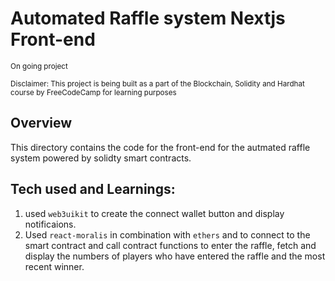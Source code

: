 # Automated Raffle system Nextjs Front-end

<sub>On going project</sub>

<sub>Disclaimer: This project is being built as a part of the Blockchain, Solidity and Hardhat course by FreeCodeCamp for learning purposes</sub>

## Overview

This directory contains the code for the front-end for the autmated raffle system powered by solidty smart contracts.

## Tech used and Learnings:

1. used `web3uikit` to create the connect wallet button and display notificaions.
2. Used `react-moralis` in combination with `ethers` and to connect to the smart contract and call contract functions to enter the raffle, fetch and display the numbers of players who have entered the raffle and the most recent winner.
